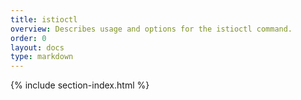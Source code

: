 ```yaml
---
title: istioctl
overview: Describes usage and options for the istioctl command.
order: 0
layout: docs
type: markdown
---
```

{% include section-index.html %}
